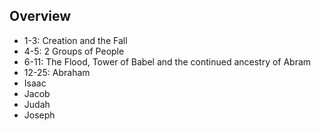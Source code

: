 ## Overview

* 1-3: Creation and the Fall
* 4-5: 2 Groups of People
* 6-11: The Flood, Tower of Babel and the continued ancestry of Abram
* 12-25: Abraham
* Isaac
* Jacob
* Judah
* Joseph
